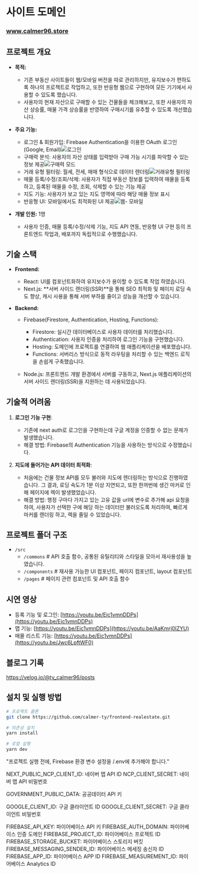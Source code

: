 # 사이트 도메인
### www.calmer96.store

## 프로젝트 개요

- **목적:**
  - 기존 부동산 사이트들이 웹/모바일 버전을 따로 관리하지만, 유지보수가 편하도록 하나의 프로젝트로 작업하고, 또한 반응형 웹으로 구현하여 모든 기기에서 사용할 수 있도록 했습니다.
  - 사용자의 현재 자산으로 구매할 수 있는 건물들을 체크해보고, 또한 사용자의 자산 상승률, 매물 가격 상승률을 반영하여 구매시기를 유추할 수 있도록 개선했습니다.

- **주요 기능:**
    - 로그인 & 회원가입: Firebase Authentication을 이용한 OAuth 로그인 (Google, Email)![로그인](https://github.com/user-attachments/assets/7eb790d9-0f40-4366-b7dc-7ce1f758b1da)
    - 구매력 분석: 사용자의 자산 상태를 입력받아 구매 가능 시기를 파악할 수 있는 정보 제공![구매력 모드](https://github.com/user-attachments/assets/e134aa0a-2ded-4157-a605-99bbfb0fed76)
    - 거래 유형 필터링: 월세, 전세, 매매 형식으로 데이터 렌더링![거래유형 필터링](https://github.com/user-attachments/assets/1b9916f2-9f3f-4aed-a504-82cca2833dba)
    - 매물 등록/수정/조회/삭제: 사용자가 직접 부동산 정보를 입력하여 매물을 등록하고, 등록된 매물을 수정, 조회, 삭제할 수 있는 기능 제공
    - 지도 기능: 사용자가 보고 있는 지도 영역에 따라 해당 매물 정보 표시
    - 반응형 UI: 모바일에서도 최적화된 UI 제공![웹- 모바일](https://github.com/user-attachments/assets/b912bae3-960d-403d-9e21-e3144a6d1eb0)


 - **개발 인원:** 1명
    - 사용자 인증, 매물 등록/수정/삭제 기능, 지도 API 연동, 반응형 UI 구현 등의 프론트엔드 작업과, 배포까지 독립적으로 수행했습니다.


## 기술 스택
- **Frontend:**
  -  React:  UI를 컴포넌트화하여 유지보수가 용이할 수 있도록 작업 하였습니다.
  -  Next.js: **서버 사이드 렌더링(SSR)**을 통해 SEO 최적화 및 페이지 로딩 속도 향상, 캐시 사용을 통해 서버 부하를 줄이고 성능을 개선할 수 있습니다.

- **Backend:**
    - Firebase(Firestore, Authentication, Hosting, Functions):
        - Firestore: 실시간 데이터베이스로 사용자 데이터를 처리했습니다.
        - Authentication: 사용자 인증을 처리하여 로그인 기능을 구현했습니다.
        - Hosting: 도메인에 프로젝트를 연결하여 웹 애플리케이션을 배포했습니다.
        - Functions: 서버리스 방식으로 동적 라우팅을 처리할 수 있는 백엔드 로직을 손쉽게 구축했습니다.
        
    - Node.js: 프론트엔드 개발 환경에서 서버를 구동하고, Next.js 애플리케이션의 서버 사이드 렌더링(SSR)을 지원하는 데 사용되었습니다. 
 
## 기술적 어려움

1.  **로그인 기능 구현**:
    - 기존에 next auth로 로그인을 구현하는데 구글 계정을 인증할 수 없는 문제가 발생했습니다.
    - 해결 방법: Firebase의 Authentication 기능을 사용하는 방식으로 수정했습니다.

2. **지도에 들어가는 API 데이터 최적화**:
    - 처음에는 건물 정보 API를 모두 불러와 지도에 렌더링하는 방식으로 진행하였습니다. 그 결과, 로딩 속도가 1분 이상 지연되고, 또한 한꺼번에 생긴 마커로 인해 페이지에 렉이 발생했었습니다.
    - 해결 방법: 행정 구마다 가지고 있는 고유 값을 url에 변수로 추가해 api 요청을 하여, 사용자가 선택한 구에 해당 하는 데이터만 불러오도록 처리하여, 빠르게 마커를 렌더링 하고, 렉을 줄일 수 있었습니다.
  

## 프로젝트 폴더 구조
- `/src`  
  - `/commons`  # API 호출 함수, 공통된 유틸리티와 스타일을 모아서 재사용성을 높였습니다.
  - `/components`  # 재사용 가능한 UI 컴포넌트, 페이지 컴포넌트, layout 컴포넌트  
  - `/pages`  # 페이지 관련 컴포넌트 및 API 호출 함수

## 시연 영상
  - 등록 기능 및 로그인: [https://youtu.be/Eic1vmnDDPs](https://youtu.be/Eic1vmnDDPs)
  - 맵 기능: [https://youtu.be/Eic1vmnDDPs](https://youtu.be/AaKmrj0IZYU)
  - 매물 리스트 기능: [https://youtu.be/Eic1vmnDDPs](https://youtu.be/Jwc6LpftWF0)


## 블로그 기록
https://velog.io/@ty_calmer96/posts

## 설치 및 실행 방법

```bash
# 프로젝트 클론
git clone https://github.com/calmer-ty/frontend-realestate.git

# 의존성 설치
yarn install

# 로컬 실행
yarn dev
```
"프로젝트 실행 전에, Firebase 환경 변수 설정을 /.env에 추가해야 합니다."

NEXT_PUBLIC_NCP_CLIENT_ID: 네이버 맵 API ID
NCP_CLIENT_SECRET: 네이버 맵 API 비밀번호

GOVERNMENT_PUBLIC_DATA: 공공데이터 API 키

GOOGLE_CLIENT_ID: 구글 클라이언트 ID
GOOGLE_CLIENT_SECRET: 구글 클라이언트 비밀번호

FIREBASE_API_KEY: 파이어베이스 API 키
FIREBASE_AUTH_DOMAIN: 파이어베이스 인증 도메인
FIREBASE_PROJECT_ID: 파이어베이스 프로젝트 ID
FIREBASE_STORAGE_BUCKET: 파이어베이스 스토리지 버킷
FIREBASE_MESSAGING_SENDER_ID: 파이어베이스 메세징 송신자 ID
FIREBASE_APP_ID: 파이어베이스 APP ID
FIREBASE_MEASUREMENT_ID: 파이어베이스 Analytics ID


